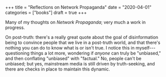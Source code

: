 +++
title = "Reflections on Network Propaganda"
date = "2020-04-01"
categories = ["books"]
draft = true
+++

Many of my thoughts on *Network Propaganda*; very much a work in progress.

On post-truth: there's a really great quote about the goal of disinformation being to convince people that we live in a post-truth world, and that there's nothing you can do to know what is or isn't true. I notice this in myself---questioning things a lot more, wondering if *anyone* can truly be "unbiased," and then conflating "unbiased" with "factual." No, people can't be unbiased; but yes, mainstream media is still driven by truth-seeking, and there are checks in place to maintain this dynamic.